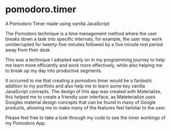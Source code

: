 # pomodoro.timer
A Pomodoro Timer made using vanilla JavaScript 

The Pomodoro technique is a time management method where the user breaks down a task into specific intervals, for example, the user may work uninterrupted for twenty-five minutes followed by a five minute rest period away from their desk.

This was a technique I adopted early on in my programming journey to help me learn more efficiently and work more effectively, while also helping me to break up my day into productive segments. 

It occurred to me that creating a pomodoro timer would be a fantastic addition to my portfolio and also help me to learn some key vanilla JavaScript concepts. The design of this app was created with Materialize, this helped me to create a friendly user interface, as Mateterialize uses Googles material design concepts that can be found in many of Google products, allowing me to make many of the features feel familiar to the user. 

Please feel free to take a look through my code to see the inner workings of my Pomodoro App.
